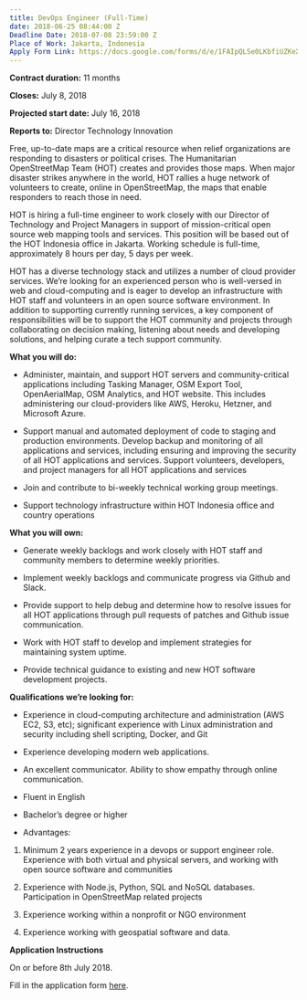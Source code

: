 ```yaml
---
title: DevOps Engineer (Full-Time)
date: 2018-06-25 08:44:00 Z
Deadline Date: 2018-07-08 23:59:00 Z
Place of Work: Jakarta, Indonesia
Apply Form Link: https://docs.google.com/forms/d/e/1FAIpQLSe0LKbfiUZKeXJHC_FwdQHoNbV18QMEFjXpmipuMJ2o2J1hKw/viewform
---
```


**Contract duration:** 11 months


**Closes:** July 8, 2018


**Projected start date:** July 16, 2018


**Reports to:** Director Technology Innovation

Free, up-to-date maps are a critical resource when relief organizations are responding to disasters or political crises. The Humanitarian OpenStreetMap Team (HOT) creates and provides those maps. When major disaster strikes anywhere in the world, HOT rallies a huge network of volunteers to create, online in OpenStreetMap, the maps that enable responders to reach those in need.

HOT is hiring a full-time engineer to work closely with our Director of Technology and Project Managers in support of mission-critical open source web mapping tools and services. This position will be based out of the HOT Indonesia office in Jakarta. Working schedule is full-time, approximately 8 hours per day, 5 days per week.

HOT has a diverse technology stack and utilizes a number of cloud provider services. We’re looking for an experienced person who is well-versed in web and cloud-computing and is eager to develop an infrastructure with HOT staff and volunteers in an open source software environment. In addition to supporting currently running services, a key component of responsibilities will be to support the HOT community and projects through collaborating on decision making, listening about needs and developing solutions, and helping curate a tech support community.

**What you will do:**

* Administer, maintain, and support HOT servers and community-critical applications including Tasking Manager, OSM Export Tool, OpenAerialMap, OSM Analytics, and HOT website. This includes administering our cloud-providers like AWS, Heroku, Hetzner, and Microsoft Azure.

* Support manual and automated deployment of code to staging and production environments. Develop backup and monitoring of all applications and services, including ensuring and improving the security of all HOT applications and services. Support volunteers, developers, and project managers for all HOT applications and services

* Join and contribute to bi-weekly technical working group meetings.

* Support technology infrastructure within HOT Indonesia office and country operations

**What you will own:**

* Generate weekly backlogs and work closely with HOT staff and community members to determine weekly priorities.

* Implement weekly backlogs and communicate progress via Github and Slack.

* Provide support to help debug and determine how to resolve issues for all HOT applications through pull requests of patches and Github issue communication.

* Work with HOT staff to develop and implement strategies for maintaining system uptime.

* Provide technical guidance to existing and new HOT software development projects.

**Qualifications we’re looking for:**

* Experience in cloud-computing architecture and administration (AWS EC2, S3, etc); significant experience with Linux administration and security including shell scripting, Docker, and Git

* Experience developing modern web applications.

* An excellent communicator. Ability to show empathy through online communication.

* Fluent in English

* Bachelor’s degree or higher

* Advantages:

1. Minimum 2 years experience in a devops or support engineer role. Experience with both virtual and physical servers, and working with open source software and communities

2. Experience with Node.js, Python, SQL and NoSQL databases.
   Participation in OpenStreetMap related projects

3. Experience working within a nonprofit or NGO environment

4. Experience working with geospatial software and data.

**Application Instructions**

On or before 8th July 2018.


Fill in the application form [here](https://docs.google.com/forms/d/e/1FAIpQLSe0LKbfiUZKeXJHC_FwdQHoNbV18QMEFjXpmipuMJ2o2J1hKw/viewform).